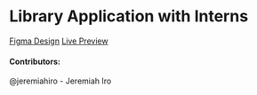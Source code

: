 # Library Application with Interns

[Figma Design](https://www.figma.com/file/2RU9bTBkRkee97DHngfBrG/Library?node-id=0%3A1)
[Live Preview](https://library-app-opal.vercel.app/)

#### Contributors:
@jeremiahiro - Jeremiah Iro
